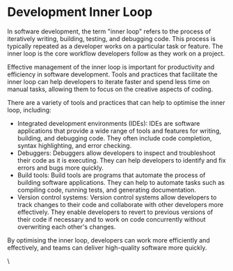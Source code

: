 # Development Inner Loop

In software development, the term "inner loop" refers to the process of iteratively writing, building, testing, and debugging code. This process is typically repeated as a developer works on a particular task or feature. The inner loop is the core workflow developers follow as they work on a project.

Effective management of the inner loop is important for productivity and efficiency in software development. Tools and practices that facilitate the inner loop can help developers to iterate faster and spend less time on manual tasks, allowing them to focus on the creative aspects of coding.

There are a variety of tools and practices that can help to optimise the inner loop, including:

* Integrated development environments (IDEs): IDEs are software applications that provide a wide range of tools and features for writing, building, and debugging code. They often include code completion, syntax highlighting, and error checking.
* Debuggers: Debuggers allow developers to inspect and troubleshoot their code as it is executing. They can help developers to identify and fix errors and bugs more quickly.
* Build tools: Build tools are programs that automate the process of building software applications. They can help to automate tasks such as compiling code, running tests, and generating documentation.
* Version control systems: Version control systems allow developers to track changes to their code and collaborate with other developers more effectively. They enable developers to revert to previous versions of their code if necessary and to work on code concurrently without overwriting each other's changes.

By optimising the inner loop, developers can work more efficiently and effectively, and teams can deliver high-quality software more quickly.

\

